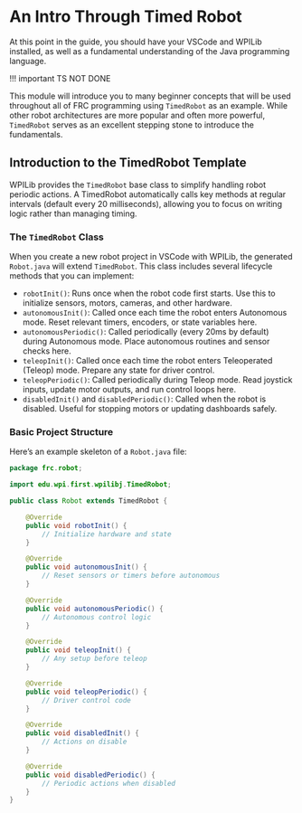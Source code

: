 # An Intro Through Timed Robot
At this point in the guide, you should have your VSCode and WPILib installed, as well as a fundamental understanding of the Java programming language. 

!!! important
    TS NOT DONE

This module will introduce you to many beginner concepts that will be used throughout all of FRC programming using `TimedRobot` as an example. While other robot architectures are more popular and often more powerful, `TimedRobot` serves as an excellent stepping stone to introduce the fundamentals. 

## Introduction to the TimedRobot Template

WPILib provides the `TimedRobot` base class to simplify handling robot periodic actions. A TimedRobot automatically calls key methods at regular intervals (default every 20 milliseconds), allowing you to focus on writing logic rather than managing timing.

### The `TimedRobot` Class

When you create a new robot project in VSCode with WPILib, the generated `Robot.java` will extend `TimedRobot`. This class includes several lifecycle methods that you can implement:

- `robotInit()`: Runs once when the robot code first starts. Use this to initialize sensors, motors, cameras, and other hardware.
- `autonomousInit()`: Called once each time the robot enters Autonomous mode. Reset relevant timers, encoders, or state variables here.
- `autonomousPeriodic()`: Called periodically (every 20ms by default) during Autonomous mode. Place autonomous routines and sensor checks here.
- `teleopInit()`: Called once each time the robot enters Teleoperated (Teleop) mode. Prepare any state for driver control.
- `teleopPeriodic()`: Called periodically during Teleop mode. Read joystick inputs, update motor outputs, and run control loops here.
- `disabledInit()` and `disabledPeriodic()`: Called when the robot is disabled. Useful for stopping motors or updating dashboards safely.

### Basic Project Structure

Here’s an example skeleton of a `Robot.java` file:

```java
package frc.robot;

import edu.wpi.first.wpilibj.TimedRobot;

public class Robot extends TimedRobot {

    @Override
    public void robotInit() {
        // Initialize hardware and state
    }

    @Override
    public void autonomousInit() {
        // Reset sensors or timers before autonomous
    }

    @Override
    public void autonomousPeriodic() {
        // Autonomous control logic
    }

    @Override
    public void teleopInit() {
        // Any setup before teleop
    }

    @Override
    public void teleopPeriodic() {
        // Driver control code
    }

    @Override
    public void disabledInit() {
        // Actions on disable
    }

    @Override
    public void disabledPeriodic() {
        // Periodic actions when disabled
    }
}
```
